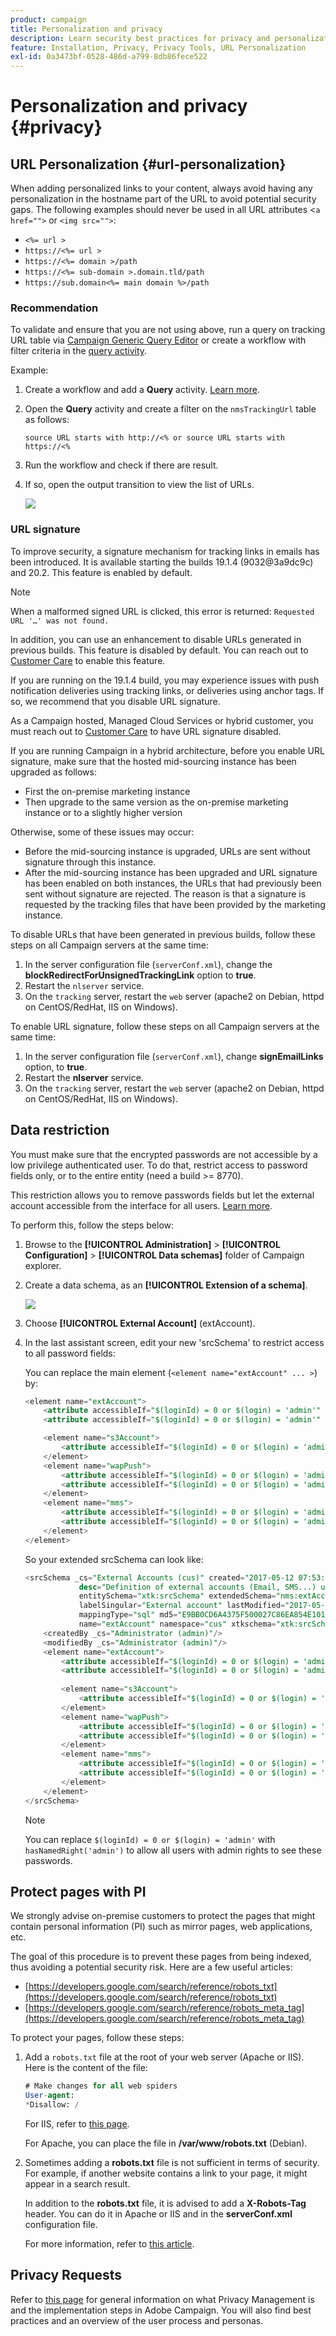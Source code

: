 ```yaml
---
product: campaign
title: Personalization and privacy
description: Learn security best practices for privacy and personalization
feature: Installation, Privacy, Privacy Tools, URL Personalization
exl-id: 0a3473bf-0528-486d-a799-8db86fece522
---
```

# Personalization and privacy {#privacy}

## URL Personalization {#url-personalization}

When adding personalized links to your content, always avoid having any personalization in the hostname part of the URL to avoid potential security gaps. The following examples should never be used in all URL attributes <`a href="">` or `<img src="">`:

* `<%= url >`
* `https://<%= url >`
* `https://<%= domain >/path`
* `https://<%= sub-domain >.domain.tld/path`
* `https://sub.domain<%= main domain %>/path`

### Recommendation

To validate and ensure that you are not using above, run a query on tracking URL table via [Campaign Generic Query Editor](../../platform/using/steps-to-create-a-query.md) or create a workflow with filter criteria in the [query activity](../../workflow/using/query.md).

Example:

1. Create a workflow and add a **Query** activity. [Learn more](../../workflow/using/query.md).

1. Open the **Query** activity and create a filter on the `nmsTrackingUrl` table as follows: 

    `source URL starts with http://<% or source URL starts with https://<%`

1. Run the workflow and check if there are result.

1. If so, open the output transition to view the list of URLs.

    ![](assets/privacy-query-dynamic-url.png)


### URL signature

To improve security, a signature mechanism for tracking links in emails has been introduced. It is available starting the builds 19.1.4 (9032@3a9dc9c) and 20.2. This feature is enabled by default.

>[!NOTE]
>
>When a malformed signed URL is clicked, this error is returned: `Requested URL '…' was not found.`

In addition, you can use an enhancement to disable URLs generated in previous builds. This feature is disabled by default. You can reach out to [Customer Care](https://helpx.adobe.com/enterprise/admin-guide.html/enterprise/using/support-for-experience-cloud.ug.html) to enable this feature.

If you are running on the 19.1.4 build, you may experience issues with push notification deliveries using tracking links, or deliveries using anchor tags. If so, we recommend that you disable URL signature.

As a Campaign hosted, Managed Cloud Services or hybrid customer, you must reach out to [Customer Care](https://helpx.adobe.com/enterprise/using/support-for-experience-cloud.html) to have URL signature disabled.

If you are running Campaign in a hybrid architecture, before you enable URL signature, make sure that the hosted mid-sourcing instance has been upgraded as follows:

* First the on-premise marketing instance
* Then upgrade to the same version as the on-premise marketing instance or to a slightly higher version

Otherwise, some of these issues may occur:

* Before the mid-sourcing instance is upgraded, URLs are sent without signature through this instance.
* After the mid-sourcing instance has been upgraded and URL signature has been enabled on both instances, the URLs that had previously been sent without signature are rejected. The reason is that a signature is requested by the tracking files that have been provided by the marketing instance.

To disable URLs that have been generated in previous builds, follow these steps on all Campaign servers at the same time:

1. In the server configuration file (`serverConf.xml`), change the **blockRedirectForUnsignedTrackingLink** option to **true**.
1. Restart the `nlserver` service.
1. On the `tracking` server, restart the `web` server (apache2 on Debian, httpd on CentOS/RedHat, IIS on Windows).

To enable URL signature, follow these steps on all Campaign servers at the same time:

1. In the server configuration file (`serverConf.xml`), change **signEmailLinks** option, to **true**.
1. Restart the **nlserver** service.
1. On the `tracking` server, restart the `web` server (apache2 on Debian, httpd on CentOS/RedHat, IIS on Windows).

## Data restriction

You must make sure that the encrypted passwords are not accessible by a low privilege authenticated user. To do that, restrict access to password fields only, or to the entire entity (need a build >= 8770).

This restriction allows you to remove passwords fields but let the external account accessible from the interface for all users. [Learn more](../../configuration/using/restricting-pii-view.md).

To perform this, follow the steps below:

1. Browse to the **[!UICONTROL Administration]** > **[!UICONTROL Configuration]** > **[!UICONTROL Data schemas]** folder of Campaign explorer.

1. Create a data schema, as an **[!UICONTROL Extension of a schema]**.

    ![](assets/privacy-data-restriction.png)

1. Choose **[!UICONTROL External Account]** (extAccount).

1. In the last assistant screen, edit your new 'srcSchema' to restrict access to all password fields:

    You can replace the main element (`<element name="extAccount" ... >`) by:

    ```sql
    <element name="extAccount">
        <attribute accessibleIf="$(loginId) = 0 or $(login) = 'admin'" name="password"/>
        <attribute accessibleIf="$(loginId) = 0 or $(login) = 'admin'" name="clientSecret"/>
   
        <element name="s3Account">
            <attribute accessibleIf="$(loginId) = 0 or $(login) = 'admin'" name="awsSecret"/>
        </element>
        <element name="wapPush">
            <attribute accessibleIf="$(loginId) = 0 or $(login) = 'admin'" name="password"/>
            <attribute accessibleIf="$(loginId) = 0 or $(login) = 'admin'" name="clientSecret"/>
        </element>
        <element name="mms">
            <attribute accessibleIf="$(loginId) = 0 or $(login) = 'admin'" name="password"/>
            <attribute accessibleIf="$(loginId) = 0 or $(login) = 'admin'" name="clientSecret"/>
        </element>
    </element>
    ```

    So your extended srcSchema can look like:

    ```sql
    <srcSchema _cs="External Accounts (cus)" created="2017-05-12 07:53:49.691Z" createdBy-id="0"
                desc="Definition of external accounts (Email, SMS...) used by the modules"
                entitySchema="xtk:srcSchema" extendedSchema="nms:extAccount" img="" label="External Accounts"
                labelSingular="External account" lastModified="2017-05-12 08:33:49.365Z"
                mappingType="sql" md5="E9BB0CD6A4375F500027C86EA854E101" modifiedBy-id="0"
                name="extAccount" namespace="cus" xtkschema="xtk:srcSchema">
        <createdBy _cs="Administrator (admin)"/>
        <modifiedBy _cs="Administrator (admin)"/>
        <element name="extAccount">
            <attribute accessibleIf="$(loginId) = 0 or $(login) = 'admin'" name="password"/>
            <attribute accessibleIf="$(loginId) = 0 or $(login) = 'admin'" name="clientSecret"/>
  
            <element name="s3Account">
                <attribute accessibleIf="$(loginId) = 0 or $(login) = 'admin'" name="awsSecret"/>
            </element>
            <element name="wapPush">
                <attribute accessibleIf="$(loginId) = 0 or $(login) = 'admin'" name="password"/>
                <attribute accessibleIf="$(loginId) = 0 or $(login) = 'admin'" name="clientSecret"/>
            </element>
            <element name="mms">
                <attribute accessibleIf="$(loginId) = 0 or $(login) = 'admin'" name="password"/>
                <attribute accessibleIf="$(loginId) = 0 or $(login) = 'admin'" name="clientSecret"/>
            </element>
        </element>
    </srcSchema>    
    ```

    >[!NOTE]
    >
    >You can replace `$(loginId) = 0 or $(login) = 'admin'` with `hasNamedRight('admin')` to allow all users with admin rights to see these passwords.

## Protect pages with PI

We strongly advise on-premise customers to protect the pages that might contain personal information (PI) such as mirror pages, web applications, etc.

The goal of this procedure is to prevent these pages from being indexed, thus avoiding a potential security risk. Here are a few useful articles:

* [https://developers.google.com/search/reference/robots_txt](https://developers.google.com/search/reference/robots_txt)
* [https://developers.google.com/search/reference/robots_meta_tag](https://developers.google.com/search/reference/robots_meta_tag)

To protect your pages, follow these steps:

1. Add a `robots.txt` file at the root of your web server (Apache or IIS). Here is the content of the file:

    ```sql
    # Make changes for all web spiders
    User-agent:
    *Disallow: /
    ```

    For IIS, refer to [this page](https://docs.microsoft.com/en-us/iis/extensions/iis-search-engine-optimization-toolkit/managing-robotstxt-and-sitemap-files).

    For Apache, you can place the file in **/var/www/robots.txt** (Debian).

1. Sometimes adding a **robots.txt** file is not sufficient in terms of security. For example, if another website contains a link to your page, it might appear in a search result.

    In addition to the **robots.txt** file, it is advised to add a **X-Robots-Tag** header. You can do it in Apache or IIS and in the **serverConf.xml** configuration file.

    For more information, refer to [this article](https://developers.google.com/search/reference/robots_meta_tag).
## Privacy Requests

Refer to [this page](../../platform/using/privacy-management.md) for general information on what Privacy Management is and the implementation steps in Adobe Campaign. You will also find best practices and an overview of the user process and personas.  
